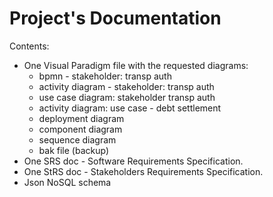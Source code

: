 # Project's Documentation

Contents:

- One Visual Paradigm file with the requested diagrams:  
  * bpmn - stakeholder: transp auth  
  * activity diagram - stakeholder: transp auth  
  * use case diagram: stakeholder transp auth  
  * activity diagram: use case - debt settlement  
  * deployment diagram  
  * component diagram  
  * sequence diagram  
  * bak file (backup)  
- One SRS doc - Software Requirements Specification.
- One StRS doc - Stakeholders Requirements Specification.
- Json NoSQL schema

